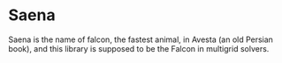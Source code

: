 # Saena

Saena is the name of falcon, the fastest animal, in Avesta (an old Persian book), and this library is supposed to be the Falcon in multigrid solvers.
